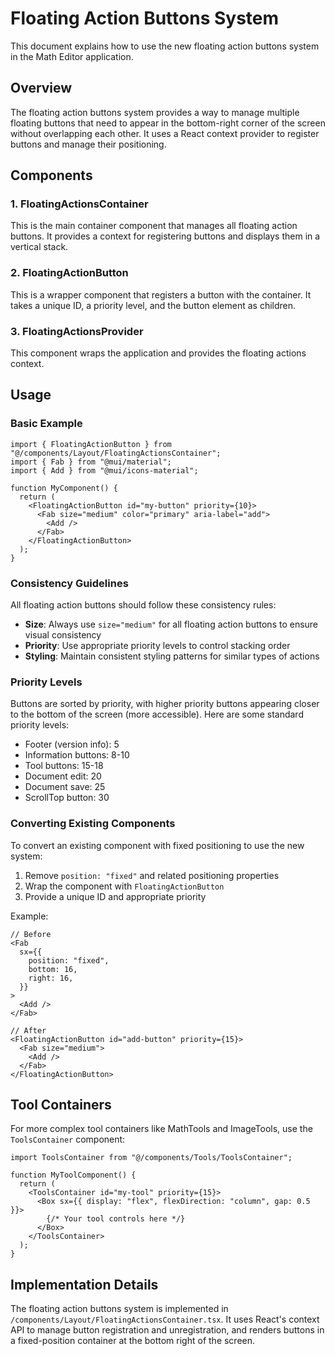 # Floating Action Buttons System

This document explains how to use the new floating action buttons system in the Math Editor application.

## Overview

The floating action buttons system provides a way to manage multiple floating buttons that need to appear in the bottom-right corner of the screen without overlapping each other. It uses a React context provider to register buttons and manage their positioning.

## Components

### 1. FloatingActionsContainer

This is the main container component that manages all floating action buttons. It provides a context for registering buttons and displays them in a vertical stack.

### 2. FloatingActionButton

This is a wrapper component that registers a button with the container. It takes a unique ID, a priority level, and the button element as children.

### 3. FloatingActionsProvider

This component wraps the application and provides the floating actions context.

## Usage

### Basic Example

```tsx
import { FloatingActionButton } from "@/components/Layout/FloatingActionsContainer";
import { Fab } from "@mui/material";
import { Add } from "@mui/icons-material";

function MyComponent() {
  return (
    <FloatingActionButton id="my-button" priority={10}>
      <Fab size="medium" color="primary" aria-label="add">
        <Add />
      </Fab>
    </FloatingActionButton>
  );
}
```

### Consistency Guidelines

All floating action buttons should follow these consistency rules:

- **Size**: Always use `size="medium"` for all floating action buttons to ensure visual consistency
- **Priority**: Use appropriate priority levels to control stacking order
- **Styling**: Maintain consistent styling patterns for similar types of actions

### Priority Levels

Buttons are sorted by priority, with higher priority buttons appearing closer to the bottom of the screen (more accessible). Here are some standard priority levels:

- Footer (version info): 5
- Information buttons: 8-10
- Tool buttons: 15-18
- Document edit: 20
- Document save: 25
- ScrollTop button: 30

### Converting Existing Components

To convert an existing component with fixed positioning to use the new system:

1. Remove `position: "fixed"` and related positioning properties
2. Wrap the component with `FloatingActionButton` 
3. Provide a unique ID and appropriate priority

Example:

```tsx
// Before
<Fab
  sx={{
    position: "fixed",
    bottom: 16,
    right: 16,
  }}
>
  <Add />
</Fab>

// After
<FloatingActionButton id="add-button" priority={15}>
  <Fab size="medium">
    <Add />
  </Fab>
</FloatingActionButton>
```

## Tool Containers

For more complex tool containers like MathTools and ImageTools, use the `ToolsContainer` component:

```tsx
import ToolsContainer from "@/components/Tools/ToolsContainer";

function MyToolComponent() {
  return (
    <ToolsContainer id="my-tool" priority={15}>
      <Box sx={{ display: "flex", flexDirection: "column", gap: 0.5 }}>
        {/* Your tool controls here */}
      </Box>
    </ToolsContainer>
  );
}
```

## Implementation Details

The floating action buttons system is implemented in `/components/Layout/FloatingActionsContainer.tsx`. It uses React's context API to manage button registration and unregistration, and renders buttons in a fixed-position container at the bottom right of the screen.
